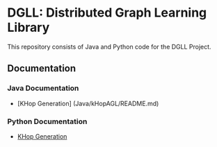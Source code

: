 # DGLL: Distributed Graph Learning Library

This repository consists of Java and Python code for the DGLL Project.

## Documentation


### Java Documentation
- [KHop Generation] (Java/kHopAGL/README.md)


### Python Documentation
- [KHop Generation](Python/KHop/README.md)
